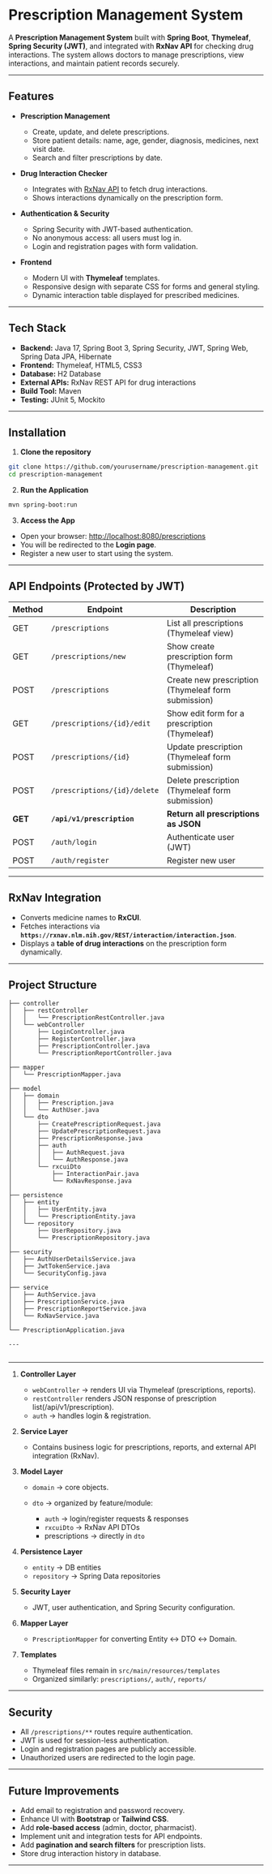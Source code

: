 # Prescription Management System

A **Prescription Management System** built with **Spring Boot**, **Thymeleaf**, **Spring Security (JWT)**, and integrated with **RxNav API** for checking drug interactions. The system allows doctors to manage prescriptions, view interactions, and maintain patient records securely.

---

## Features

- **Prescription Management**
  - Create, update, and delete prescriptions.
  - Store patient details: name, age, gender, diagnosis, medicines, next visit date.
  - Search and filter prescriptions by date.

- **Drug Interaction Checker**
  - Integrates with [RxNav API](https://rxnav.nlm.nih.gov/) to fetch drug interactions.
  - Shows interactions dynamically on the prescription form.

- **Authentication & Security**
  - Spring Security with JWT-based authentication.
  - No anonymous access: all users must log in.
  - Login and registration pages with form validation.

- **Frontend**
  - Modern UI with **Thymeleaf** templates.
  - Responsive design with separate CSS for forms and general styling.
  - Dynamic interaction table displayed for prescribed medicines.

---

## Tech Stack

- **Backend:** Java 17, Spring Boot 3, Spring Security, JWT, Spring Web, Spring Data JPA, Hibernate
- **Frontend:** Thymeleaf, HTML5, CSS3
- **Database:** H2 Database
- **External APIs:** RxNav REST API for drug interactions
- **Build Tool:** Maven
- **Testing:** JUnit 5, Mockito

---

## Installation

1. **Clone the repository**

```bash
git clone https://github.com/yourusername/prescription-management.git
cd prescription-management
````

2. **Run the Application**

```bash
mvn spring-boot:run
```

3. **Access the App**

* Open your browser: [http://localhost:8080/prescriptions](http://localhost:8080/prescriptions)
* You will be redirected to the **Login page**.
* Register a new user to start using the system.

---

## API Endpoints (Protected by JWT)

| Method  | Endpoint                     | Description                                         |
| ------- | ---------------------------- | --------------------------------------------------- |
| GET     | `/prescriptions`             | List all prescriptions (Thymeleaf view)             |
| GET     | `/prescriptions/new`         | Show create prescription form (Thymeleaf)           |
| POST    | `/prescriptions`             | Create new prescription (Thymeleaf form submission) |
| GET     | `/prescriptions/{id}/edit`   | Show edit form for a prescription (Thymeleaf)       |
| POST    | `/prescriptions/{id}`        | Update prescription (Thymeleaf form submission)     |
| POST    | `/prescriptions/{id}/delete` | Delete prescription (Thymeleaf form submission)     |
| **GET** | **`/api/v1/prescription`**   | **Return all prescriptions as JSON**                |
| POST    | `/auth/login`                | Authenticate user (JWT)                             |
| POST    | `/auth/register`             | Register new user                                   |

---

## RxNav Integration

* Converts medicine names to **RxCUI**.
* Fetches interactions via **`https://rxnav.nlm.nih.gov/REST/interaction/interaction.json`**.
* Displays a **table of drug interactions** on the prescription form dynamically.

---

## Project Structure

```
├── controller
│   ├── restController
│   │   └── PrescriptionRestController.java
│   └── webController
│       ├── LoginController.java
│       ├── RegisterController.java
│       ├── PrescriptionController.java
│       └── PrescriptionReportController.java
│
├── mapper
│   └── PrescriptionMapper.java
│
├── model
│   ├── domain
│   │   ├── Prescription.java
│   │   └── AuthUser.java
│   └── dto
│       ├── CreatePrescriptionRequest.java
│       ├── UpdatePrescriptionRequest.java
│       ├── PrescriptionResponse.java
│       ├── auth
│       │   ├── AuthRequest.java
│       │   └── AuthResponse.java
│       └── rxcuiDto
│           ├── InteractionPair.java
│           └── RxNavResponse.java
│
├── persistence
│   ├── entity
│   │   ├── UserEntity.java
│   │   └── PrescriptionEntity.java
│   └── repository
│       ├── UserRepository.java
│       └── PrescriptionRepository.java
│
├── security
│   ├── AuthUserDetailsService.java
│   ├── JwtTokenService.java
│   └── SecurityConfig.java
│
├── service
│   ├── AuthService.java
│   ├── PrescriptionService.java
│   ├── PrescriptionReportService.java
│   └── RxNavService.java
│
└── PrescriptionApplication.java

---


```

---

1. **Controller Layer**

   * `webController` → renders UI via Thymeleaf (prescriptions, reports).
   * `restController` renders JSON response of prescription list(/api/v1/prescription).
   * `auth` → handles login & registration.

2. **Service Layer**

   * Contains business logic for prescriptions, reports, and external API integration (RxNav).

3. **Model Layer**

   * `domain` → core objects.
   * `dto` → organized by feature/module:

     * `auth` → login/register requests & responses
     * `rxcuiDto` → RxNav API DTOs
     * prescriptions → directly in `dto`

4. **Persistence Layer**

   * `entity` → DB entities
   * `repository` → Spring Data repositories

5. **Security Layer**

   * JWT, user authentication, and Spring Security configuration.

6. **Mapper Layer**

   * `PrescriptionMapper` for converting Entity ↔ DTO ↔ Domain.

7. **Templates**

   * Thymeleaf files remain in `src/main/resources/templates`
   * Organized similarly: `prescriptions/`, `auth/`, `reports/`

---

## Security

* All `/prescriptions/**` routes require authentication.
* JWT is used for session-less authentication.
* Login and registration pages are publicly accessible.
* Unauthorized users are redirected to the login page.

---

## Future Improvements

* Add email to registration and password recovery.
* Enhance UI with **Bootstrap** or **Tailwind CSS**.
* Add **role-based access** (admin, doctor, pharmacist).
* Implement unit and integration tests for API endpoints.
* Add **pagination and search filters** for prescription lists.
* Store drug interaction history in database.

---

